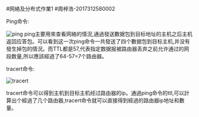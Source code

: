 #网絡及分布式作業1
#周梓浩-2017312580002

Ping命令:

![ping](https://raw.githubusercontent.com/worprime/DNAP-HOMEWORK-1/master/2017312580002/photo1.png)
ping主要用來查看网絡的情況,通過發送數据包到目标地址的主机之后主机返回应答包。可以看到这一次ping命令一共發送了四个數据包到目标主机,并没有發生掉包的情況。而TTL都是57,代表指定数据报被路由器丢弃之前允许通过的网段数量,所以應該經過了64-57=7个路由器。

tracert命令:

![tracert](https://raw.githubusercontent.com/worprime/DNAP-HOMEWORK-1/master/2017312580002/photo2.png)

tracert命令可以得到主机到目标主机经过路由器的ip。通過ping命令的ttl,可以計算出个經過了几个路由器,tracert命令就可以直接得到經過的路由器ip地址和數量。
